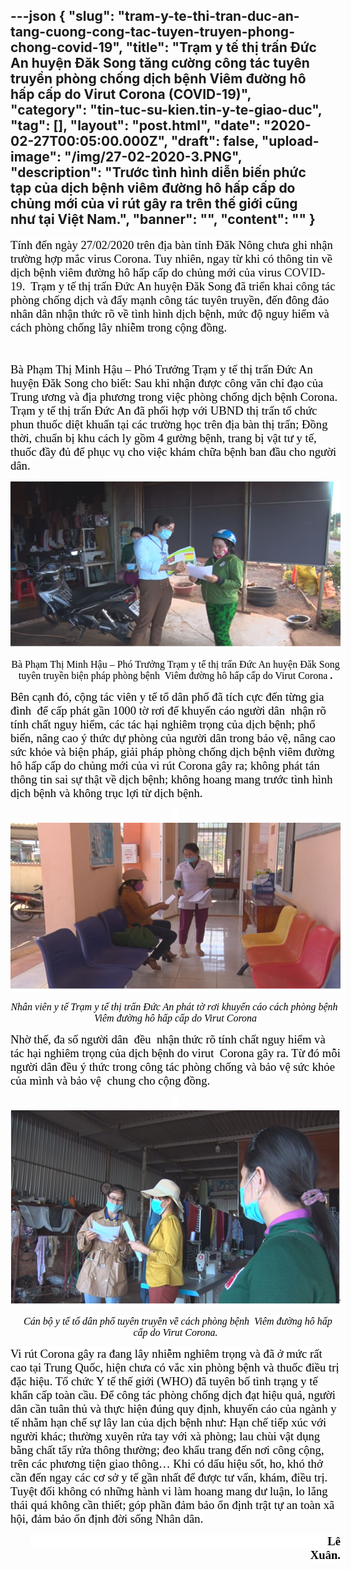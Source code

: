 ---json
{
    "slug": "tram-y-te-thi-tran-duc-an-tang-cuong-cong-tac-tuyen-truyen-phong-chong-covid-19",
    "title": "Trạm y tế thị trấn Đức An huyện Đăk Song  tăng cường công tác tuyên truyền phòng chống dịch bệnh Viêm đường hô hấp cấp do Virut Corona  (COVID-19)",
    "category": "tin-tuc-su-kien.tin-y-te-giao-duc",
    "tag": [],
    "layout": "post.html",
    "date": "2020-02-27T00:05:00.000Z",
    "draft": false,
    "upload-image": "/img/27-02-2020-3.PNG",
    "description": "Trước tình hình diễn biến phức tạp của dịch bệnh viêm đường hô hấp cấp do chủng mới của vi rút gây ra trên thế giới cũng như tại Việt Nam.",
    "banner": "",
    "__content__": ""
}
---
<p style="margin-right:-18pt"><span style="font-family:Times New Roman,Times,serif"><span style="font-size:14.0pt"><span style="background-color:white"><span style="color:black">T&iacute;nh đến ng&agrave;y 27/02/2020&nbsp;tr&ecirc;n địa b&agrave;n tỉnh Đăk N&ocirc;ng chưa ghi nhận trường hợp mắc virus Corona. Tuy nhi&ecirc;n, ngay từ khi c&oacute; th&ocirc;ng tin về dịch bệnh vi&ecirc;m đường h&ocirc; hấp cấp do chủng mới của virus </span></span></span><span style="font-size:14.0pt"><span style="color:#141515">COVID-19</span></span><span style="font-size:14.0pt"><span style="background-color:white"><span style="color:black">.&nbsp; Trạm y tế thị trấn Đức An huyện Đăk Song đ&atilde; triển khai c&ocirc;ng t&aacute;c ph&ograve;ng chống dịch v&agrave; đẩy mạnh c&ocirc;ng t&aacute;c tuy&ecirc;n truyền, đến đ&ocirc;ng đảo nh&acirc;n d&acirc;n nhận thức r&otilde; về t&igrave;nh h&igrave;nh dịch bệnh, mức độ nguy hiểm v&agrave; c&aacute;ch ph&ograve;ng chống l&acirc;y nhiễm trong cộng đồng.</span></span></span></span></p>

<p style="margin-right:-18pt">&nbsp;</p>

<p style="margin-right:-18pt"><span style="font-family:Times New Roman,Times,serif"><span style="font-size:14.0pt"><span style="background-color:white"><span style="color:black">B&agrave; Phạm Thị Minh Hậu &ndash; Ph&oacute; Trưởng Trạm y tế thị trấn Đức An huyện Đăk Song cho biết: Sau khi nhận được c&ocirc;ng văn chỉ đạo của Trung ương v&agrave; địa phương trong việc ph&ograve;ng chống dịch bệnh Corona. Trạm y tế thị trấn Đức An đ&atilde; phối hợp với UBND thị trấn tổ chức phun thuốc diệt khuẩn tại c&aacute;c trường học tr&ecirc;n địa b&agrave;n thị trấn;&nbsp;Đồng thời, chuẩn bị khu c&aacute;ch ly gồm 4 gường bệnh, trang bị vật tư y tế, thuốc đầy đủ để phục vụ cho việc kh&aacute;m chữa bệnh ban đầu cho người d&acirc;n. </span></span></span></span></p>

<p style="margin-right:-18pt; text-align:center"><img alt="" src="/img/27-02-2020-1.PNG" /></p>

<p style="margin-right:-18pt; text-align:center"><span style="font-family:Times New Roman,Times,serif"><span style="font-size:16px"><span style="background-color:white"><span style="color:black">B&agrave; Phạm Thị Minh Hậu &ndash; Ph&oacute; Trưởng Trạm y tế thị trấn Đức An huyện Đăk Song tuy&ecirc;n truyền biện ph&aacute;p ph&ograve;ng bệnh&nbsp; Vi&ecirc;m đường h&ocirc; hấp cấp do Virut Corona<strong> . </strong></span></span></span></span></p>

<p style="margin-right:-18pt"><span style="font-family:Times New Roman,Times,serif"><span style="font-size:14.0pt"><span style="background-color:white"><span style="color:black">B&ecirc;n cạnh đ&oacute;, cộng t&aacute;c vi&ecirc;n y tế tổ d&acirc;n phố đ&atilde; t&iacute;ch cực đến từng gia đ&igrave;nh&nbsp; để cấp ph&aacute;t gần 1000 tờ rơi để khuyến c&aacute;o người d&acirc;n&nbsp; nhận r&otilde; t&iacute;nh chất nguy hiểm, c&aacute;c t&aacute;c hại nghi&ecirc;m trọng của dịch bệnh; phổ biến, n&acirc;ng cao &yacute; thức dự ph&ograve;ng của người d&acirc;n trong bảo vệ, n&acirc;ng cao sức khỏe v&agrave; biện ph&aacute;p, giải ph&aacute;p ph&ograve;ng chống dịch bệnh vi&ecirc;m đường h&ocirc; hấp cấp do chủng mới của vi r&uacute;t Corona g&acirc;y ra; kh&ocirc;ng ph&aacute;t t&aacute;n th&ocirc;ng tin sai sự thật về dịch bệnh; kh&ocirc;ng hoang mang trước t&igrave;nh h&igrave;nh dịch bệnh v&agrave; kh&ocirc;ng trục lợi từ dịch bệnh. </span></span></span></span></p>

<p style="margin-right:-18pt; text-align:center"><span style="font-family:Times New Roman,Times,serif"><span style="font-size:14.0pt"><span style="background-color:white"><span style="color:black">&nbsp;&nbsp;<img alt="" src="/img/27-02-2020-2.PNG" /></span></span></span></span></p>

<p style="margin-right:-18pt; text-align:center"><span style="font-family:Times New Roman,Times,serif"><span style="font-size:16px"><em><span style="background-color:white"><span style="color:black">Nh&acirc;n vi&ecirc;n y tế Trạm y tế thị trấn Đức An ph&aacute;t tờ rơi khuyến c&aacute;o c&aacute;ch ph&ograve;ng bệnh&nbsp; Vi&ecirc;m đường h&ocirc; hấp cấp do Virut Corona</span></span></em></span></span></p>

<p style="margin-right:-18pt"><span style="font-family:Times New Roman,Times,serif"><span style="font-size:14.0pt"><span style="background-color:white"><span style="color:black">Nhờ thế,&nbsp;đa số người d&acirc;n&nbsp; đều&nbsp; nhận thức r&otilde; t&iacute;nh chất nguy hiểm v&agrave; t&aacute;c hại nghi&ecirc;m trọng của dịch bệnh do virut&nbsp; Corona g&acirc;y ra. Từ đ&oacute; mỗi người d&acirc;n đều &yacute; thức trong c&ocirc;ng t&aacute;c ph&ograve;ng chống v&agrave; bảo vệ sức khỏe của m&igrave;nh v&agrave; bảo vệ &nbsp;chung cho cộng đồng.</span></span></span></span></p>

<p style="margin-right:-18pt; text-align:center"><span style="font-family:Times New Roman,Times,serif"><span style="font-size:14.0pt"><span style="background-color:white"><span style="color:black">&nbsp;&nbsp;<img alt="" src="/img/27-02-2020-3.PNG" /></span></span></span></span></p>

<p style="margin-right:-18pt; text-align:center"><span style="font-family:Times New Roman,Times,serif"><span style="font-size:16px">&nbsp; <em><span style="background-color:white"><span style="color:black">C&aacute;n bộ y tế tổ d&acirc;n phố tuy&ecirc;n truyền về c&aacute;ch</span></span></em> <em><span style="background-color:white"><span style="color:black">ph&ograve;ng bệnh&nbsp; Vi&ecirc;m đường h&ocirc; hấp cấp do Virut Corona.</span></span></em></span></span></p>

<p style="margin-right:-18pt"><span style="font-family:Times New Roman,Times,serif"><span style="font-size:14.0pt"><span style="background-color:white"><span style="color:black">Vi r&uacute;t Corona g&acirc;y ra đang l&acirc;y nhiễm nghi&ecirc;m trọng v&agrave; đ&atilde; ở mức rất cao tại Trung Quốc, hiện chưa c&oacute; vắc xin ph&ograve;ng bệnh v&agrave; thuốc điều trị đặc hiệu. Tổ chức Y tế thế giới (WHO) đ&atilde; tuy&ecirc;n bố t&igrave;nh trạng y tế khẩn cấp to&agrave;n cầu. Để c&ocirc;ng t&aacute;c ph&ograve;ng chống dịch đạt hiệu quả, người d&acirc;n cần tu&acirc;n thủ v&agrave; thực hiện đ&uacute;ng quy định, khuyến c&aacute;o của ng&agrave;nh y tế nhằm hạn chế sự l&acirc;y lan của dịch bệnh như: Hạn chế tiếp x&uacute;c với người kh&aacute;c; thường xuy&ecirc;n rửa tay với x&agrave; ph&ograve;ng; lau ch&ugrave;i vật dụng bằng chất tẩy rửa th&ocirc;ng thường; đeo khẩu trang đến nơi c&ocirc;ng cộng, tr&ecirc;n c&aacute;c phương tiện giao th&ocirc;ng&hellip; Khi c&oacute; dấu hiệu sốt, ho, kh&oacute; thở cần đến ngay c&aacute;c cơ sở y tế gần nhất để được tư vấn, kh&aacute;m, điều trị. Tuyệt đối kh&ocirc;ng c&oacute; những h&agrave;nh vi l&agrave;m hoang mang dư luận, lo lắng th&aacute;i qu&aacute; kh&ocirc;ng cần thiết; g&oacute;p phần đảm bảo ổn định trật tự an to&agrave;n x&atilde; hội, đảm bảo ổn định đời sống Nh&acirc;n d&acirc;n.</span></span></span></span></p>

<p style="margin-right:-18pt; text-align:right"><span style="font-family:Times New Roman,Times,serif"><span style="font-size:14.0pt"><span style="background-color:white"><span style="color:black">&nbsp;&nbsp;&nbsp;&nbsp;&nbsp;&nbsp;&nbsp;&nbsp;&nbsp;&nbsp;&nbsp;&nbsp;&nbsp;&nbsp;&nbsp;&nbsp;&nbsp;&nbsp;&nbsp;&nbsp;&nbsp;&nbsp;&nbsp;&nbsp;&nbsp;&nbsp;&nbsp;&nbsp;&nbsp;&nbsp;&nbsp;&nbsp;&nbsp;&nbsp;&nbsp;&nbsp;&nbsp;&nbsp;&nbsp;&nbsp;&nbsp;&nbsp;&nbsp;&nbsp;&nbsp;&nbsp;&nbsp;&nbsp;&nbsp;&nbsp;&nbsp;&nbsp;&nbsp;&nbsp;&nbsp;&nbsp;&nbsp;&nbsp;&nbsp;&nbsp;&nbsp;&nbsp;&nbsp;&nbsp;&nbsp;&nbsp;&nbsp;&nbsp;&nbsp;&nbsp;&nbsp;&nbsp;&nbsp;&nbsp;&nbsp;&nbsp;&nbsp;&nbsp;&nbsp;&nbsp;&nbsp;&nbsp;&nbsp;&nbsp;&nbsp;&nbsp;&nbsp;&nbsp;&nbsp;&nbsp;&nbsp;&nbsp;&nbsp;&nbsp;&nbsp;&nbsp;&nbsp;&nbsp;&nbsp;&nbsp;&nbsp; <strong>L&ecirc; Xu&acirc;n.</strong></span></span></span></span></p>
